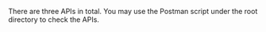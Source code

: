 There are three APIs in total. You may use the Postman script under the root directory to check the APIs.
